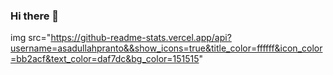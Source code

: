### Hi there 👋

img src="https://github-readme-stats.vercel.app/api?username=asadullahpranto&&show_icons=true&title_color=ffffff&icon_color=bb2acf&text_color=daf7dc&bg_color=151515"

<!--
**asadullahpranto/asadullahpranto** is a ✨ _special_ ✨ repository because its `README.md` (this file) appears on your GitHub profile.

Here are some ideas to get you started:

- 🔭 I’m currently working on ...
- 🌱 I’m currently learning ...
- 👯 I’m looking to collaborate on ...
- 🤔 I’m looking for help with ...
- 💬 Ask me about ...
- 📫 How to reach me: ...
- 😄 Pronouns: ...
- ⚡ Fun fact: ...
-->
